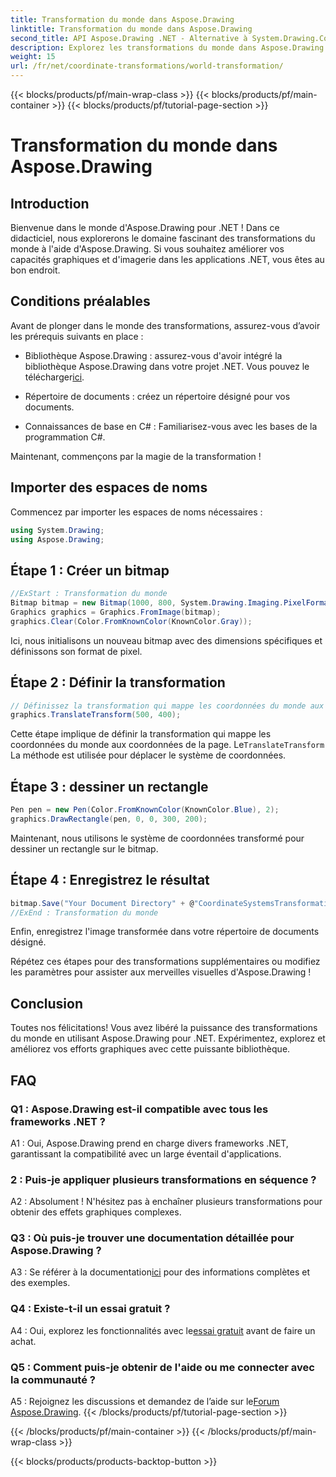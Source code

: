 ```yaml
---
title: Transformation du monde dans Aspose.Drawing
linktitle: Transformation du monde dans Aspose.Drawing
second_title: API Aspose.Drawing .NET - Alternative à System.Drawing.Common
description: Explorez les transformations du monde dans Aspose.Drawing pour .NET. Améliorez vos graphiques avec des étapes faciles à suivre.
weight: 15
url: /fr/net/coordinate-transformations/world-transformation/
---
```


{{< blocks/products/pf/main-wrap-class >}}
{{< blocks/products/pf/main-container >}}
{{< blocks/products/pf/tutorial-page-section >}}

# Transformation du monde dans Aspose.Drawing

## Introduction

Bienvenue dans le monde d'Aspose.Drawing pour .NET ! Dans ce didacticiel, nous explorerons le domaine fascinant des transformations du monde à l'aide d'Aspose.Drawing. Si vous souhaitez améliorer vos capacités graphiques et d'imagerie dans les applications .NET, vous êtes au bon endroit.

## Conditions préalables

Avant de plonger dans le monde des transformations, assurez-vous d’avoir les prérequis suivants en place :

-  Bibliothèque Aspose.Drawing : assurez-vous d'avoir intégré la bibliothèque Aspose.Drawing dans votre projet .NET. Vous pouvez le télécharger[ici](https://releases.aspose.com/drawing/net/).

- Répertoire de documents : créez un répertoire désigné pour vos documents.

- Connaissances de base en C# : Familiarisez-vous avec les bases de la programmation C#.

Maintenant, commençons par la magie de la transformation !

## Importer des espaces de noms

Commencez par importer les espaces de noms nécessaires :

```csharp
using System.Drawing;
using Aspose.Drawing;
```

## Étape 1 : Créer un bitmap

```csharp
//ExStart : Transformation du monde
Bitmap bitmap = new Bitmap(1000, 800, System.Drawing.Imaging.PixelFormat.Format32bppPArgb);
Graphics graphics = Graphics.FromImage(bitmap);
graphics.Clear(Color.FromKnownColor(KnownColor.Gray));
```

Ici, nous initialisons un nouveau bitmap avec des dimensions spécifiques et définissons son format de pixel.

## Étape 2 : Définir la transformation

```csharp
// Définissez la transformation qui mappe les coordonnées du monde aux coordonnées de la page :
graphics.TranslateTransform(500, 400);
```

 Cette étape implique de définir la transformation qui mappe les coordonnées du monde aux coordonnées de la page. Le`TranslateTransform` La méthode est utilisée pour déplacer le système de coordonnées.

## Étape 3 : dessiner un rectangle

```csharp
Pen pen = new Pen(Color.FromKnownColor(KnownColor.Blue), 2);
graphics.DrawRectangle(pen, 0, 0, 300, 200);
```

Maintenant, nous utilisons le système de coordonnées transformé pour dessiner un rectangle sur le bitmap.

## Étape 4 : Enregistrez le résultat

```csharp
bitmap.Save("Your Document Directory" + @"CoordinateSystemsTransformations\WorldTransformation_out.png");
//ExEnd : Transformation du monde
```

Enfin, enregistrez l'image transformée dans votre répertoire de documents désigné.

Répétez ces étapes pour des transformations supplémentaires ou modifiez les paramètres pour assister aux merveilles visuelles d'Aspose.Drawing !

## Conclusion

Toutes nos félicitations! Vous avez libéré la puissance des transformations du monde en utilisant Aspose.Drawing pour .NET. Expérimentez, explorez et améliorez vos efforts graphiques avec cette puissante bibliothèque.

## FAQ

### Q1 : Aspose.Drawing est-il compatible avec tous les frameworks .NET ?

A1 : Oui, Aspose.Drawing prend en charge divers frameworks .NET, garantissant la compatibilité avec un large éventail d'applications.

### 2 : Puis-je appliquer plusieurs transformations en séquence ?

A2 : Absolument ! N'hésitez pas à enchaîner plusieurs transformations pour obtenir des effets graphiques complexes.

### Q3 : Où puis-je trouver une documentation détaillée pour Aspose.Drawing ?

 A3 : Se référer à la documentation[ici](https://reference.aspose.com/drawing/net/) pour des informations complètes et des exemples.

### Q4 : Existe-t-il un essai gratuit ?

 A4 : Oui, explorez les fonctionnalités avec le[essai gratuit](https://releases.aspose.com/) avant de faire un achat.

### Q5 : Comment puis-je obtenir de l'aide ou me connecter avec la communauté ?

 A5 : Rejoignez les discussions et demandez de l’aide sur le[Forum Aspose.Drawing](https://forum.aspose.com/c/diagram/17).
{{< /blocks/products/pf/tutorial-page-section >}}

{{< /blocks/products/pf/main-container >}}
{{< /blocks/products/pf/main-wrap-class >}}

{{< blocks/products/products-backtop-button >}}
